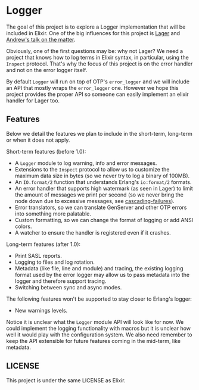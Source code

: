Logger
======

The goal of this project is to explore a Logger implementation that will be included in Elixir. One of the big influences for this project is [Lager](https://github.com/basho/lager) and [Andrew's talk on the matter](http://www.youtube.com/watch?v=8BNpOHFvg_Q).

Obviously, one of the first questions may be: why not Lager? We need a project that knows how to log terms in Elixir syntax, in particular, using the `Inspect` protocol. That's why the focus of this project is on the error handler and not on the error logger itself.

By default `Logger` will run on top of OTP's `error_logger` and we will include an API that mostly wraps the `error_logger` one. However we hope this project provides the proper API so someone can easily implement an elixir handler for Lager too.

## Features

Below we detail the features we plan to include in the short-term, long-term or when it does not apply.

Short-term features (before 1.0):

  * A `Logger` module to log warning, info and error messages.
  * Extensions to the `Inspect` protocol to allow us to customize the maximum data size in bytes (so we never try to log a binary of 100MB).
  * An `IO.format/2` function that understands Erlang's `io:format/2` formats.
  * An error handler that supports high watermark (as seen in Lager) to limit the amount of messages we print per second (so we never bring the node down due to excessive messages, see [cascading-failures](https://github.com/ferd/cascading-failures)).
  * Error translators, so we can translate GenServer and other OTP errors into something more palatable.
  * Custom formatting, so we can change the format of logging or add ANSI colors.
  * A watcher to ensure the handler is registered even if it crashes.

Long-term features (after 1.0):

  * Print SASL reports.
  * Logging to files and log rotation.
  * Metadata (like file, line and module) and tracing, the existing logging format used by the error logger may allow us to pass metadata into the logger and therefore support tracing.
  * Switching between sync and async modes.

The following features won't be supported to stay closer to Erlang's logger:

  * New warnings levels.

Notice it is unclear what the `Logger` module API will look like for now. We could implement the logging functionality with macros but it is unclear how well it would play with the configuration system. We also need remember to keep the API extensible for future features coming in the mid-term, like metadata.

## LICENSE

This project is under the same LICENSE as Elixir.
